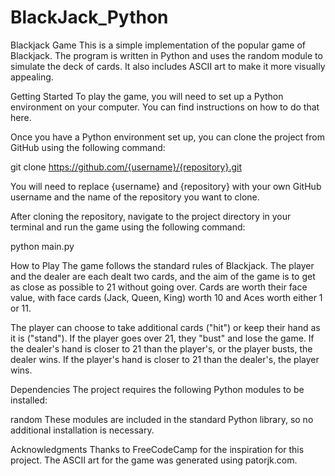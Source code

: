 # BlackJack_Python

Blackjack Game
This is a simple implementation of the popular game of Blackjack. The program is written in Python and uses the random module to simulate the deck of cards. It also includes ASCII art to make it more visually appealing.

Getting Started
To play the game, you will need to set up a Python environment on your computer. You can find instructions on how to do that here.

Once you have a Python environment set up, you can clone the project from GitHub using the following command:

git clone https://github.com/{username}/{repository}.git

You will need to replace {username} and {repository} with your own GitHub username and the name of the repository you want to clone.

After cloning the repository, navigate to the project directory in your terminal and run the game using the following command:

python main.py

How to Play
The game follows the standard rules of Blackjack. The player and the dealer are each dealt two cards, and the aim of the game is to get as close as possible to 21 without going over. Cards are worth their face value, with face cards (Jack, Queen, King) worth 10 and Aces worth either 1 or 11.

The player can choose to take additional cards ("hit") or keep their hand as it is ("stand"). If the player goes over 21, they "bust" and lose the game. If the dealer's hand is closer to 21 than the player's, or the player busts, the dealer wins. If the player's hand is closer to 21 than the dealer's, the player wins.

Dependencies
The project requires the following Python modules to be installed:

random
These modules are included in the standard Python library, so no additional installation is necessary.

Acknowledgments
Thanks to FreeCodeCamp for the inspiration for this project. The ASCII art for the game was generated using patorjk.com.
